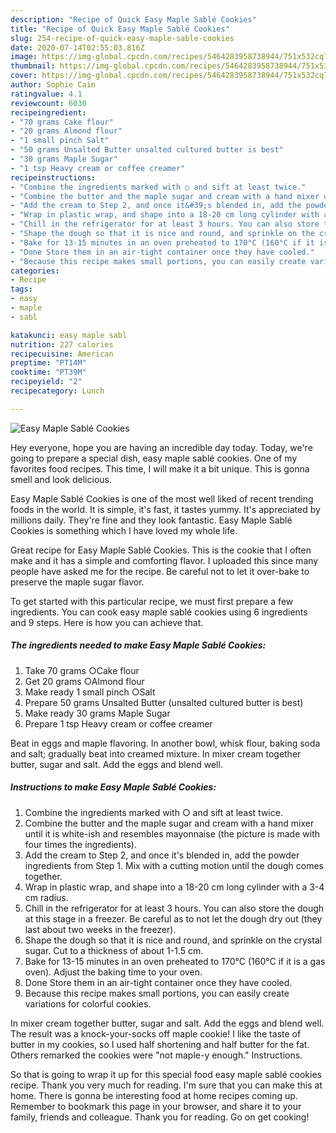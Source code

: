 ```yaml
---
description: "Recipe of Quick Easy Maple Sablé Cookies"
title: "Recipe of Quick Easy Maple Sablé Cookies"
slug: 254-recipe-of-quick-easy-maple-sable-cookies
date: 2020-07-14T02:55:03.816Z
image: https://img-global.cpcdn.com/recipes/5464283958738944/751x532cq70/easy-maple-sable-cookies-recipe-main-photo.jpg
thumbnail: https://img-global.cpcdn.com/recipes/5464283958738944/751x532cq70/easy-maple-sable-cookies-recipe-main-photo.jpg
cover: https://img-global.cpcdn.com/recipes/5464283958738944/751x532cq70/easy-maple-sable-cookies-recipe-main-photo.jpg
author: Sophie Cain
ratingvalue: 4.1
reviewcount: 6030
recipeingredient:
- "70 grams Cake flour"
- "20 grams Almond flour"
- "1 small pinch Salt"
- "50 grams Unsalted Butter unsalted cultured butter is best"
- "30 grams Maple Sugar"
- "1 tsp Heavy cream or coffee creamer"
recipeinstructions:
- "Combine the ingredients marked with ○ and sift at least twice."
- "Combine the butter and the maple sugar and cream with a hand mixer until it is white-ish and resembles mayonnaise (the picture is made with four times the ingredients)."
- "Add the cream to Step 2, and once it&#39;s blended in, add the powder ingredients from Step 1. Mix with a cutting motion until the dough comes together."
- "Wrap in plastic wrap, and shape into a 18-20 cm long cylinder with a 3-4 cm radius."
- "Chill in the refrigerator for at least 3 hours. You can also store the dough at this stage in a freezer. Be careful as to not let the dough dry out (they last about two weeks in the freezer)."
- "Shape the dough so that it is nice and round, and sprinkle on the crystal sugar. Cut to a thickness of about 1-1.5 cm."
- "Bake for 13-15 minutes in an oven preheated to 170°C (160°C if it is a gas oven). Adjust the baking time to your oven."
- "Done Store them in an air-tight container once they have cooled."
- "Because this recipe makes small portions, you can easily create variations for colorful cookies."
categories:
- Recipe
tags:
- easy
- maple
- sabl

katakunci: easy maple sabl 
nutrition: 227 calories
recipecuisine: American
preptime: "PT14M"
cooktime: "PT39M"
recipeyield: "2"
recipecategory: Lunch

---
```



![Easy Maple Sablé Cookies](https://img-global.cpcdn.com/recipes/5464283958738944/751x532cq70/easy-maple-sable-cookies-recipe-main-photo.jpg)

Hey everyone, hope you are having an incredible day today. Today, we're going to prepare a special dish, easy maple sablé cookies. One of my favorites food recipes. This time, I will make it a bit unique. This is gonna smell and look delicious.

Easy Maple Sablé Cookies is one of the most well liked of recent trending foods in the world. It is simple, it's fast, it tastes yummy. It's appreciated by millions daily. They're fine and they look fantastic. Easy Maple Sablé Cookies is something which I have loved my whole life.

Great recipe for Easy Maple Sablé Cookies. This is the cookie that I often make and it has a simple and comforting flavor. I uploaded this since many people have asked me for the recipe. Be careful not to let it over-bake to preserve the maple sugar flavor.


To get started with this particular recipe, we must first prepare a few ingredients. You can cook easy maple sablé cookies using 6 ingredients and 9 steps. Here is how you can achieve that.

<!--inarticleads1-->

##### The ingredients needed to make Easy Maple Sablé Cookies:

1. Take 70 grams ○Cake flour
1. Get 20 grams ○Almond flour
1. Make ready 1 small pinch ○Salt
1. Prepare 50 grams Unsalted Butter (unsalted cultured butter is best)
1. Make ready 30 grams Maple Sugar
1. Prepare 1 tsp Heavy cream or coffee creamer


Beat in eggs and maple flavoring. In another bowl, whisk flour, baking soda and salt; gradually beat into creamed mixture. In mixer cream together butter, sugar and salt. Add the eggs and blend well. 

<!--inarticleads2-->

##### Instructions to make Easy Maple Sablé Cookies:

1. Combine the ingredients marked with ○ and sift at least twice.
1. Combine the butter and the maple sugar and cream with a hand mixer until it is white-ish and resembles mayonnaise (the picture is made with four times the ingredients).
1. Add the cream to Step 2, and once it&#39;s blended in, add the powder ingredients from Step 1. Mix with a cutting motion until the dough comes together.
1. Wrap in plastic wrap, and shape into a 18-20 cm long cylinder with a 3-4 cm radius.
1. Chill in the refrigerator for at least 3 hours. You can also store the dough at this stage in a freezer. Be careful as to not let the dough dry out (they last about two weeks in the freezer).
1. Shape the dough so that it is nice and round, and sprinkle on the crystal sugar. Cut to a thickness of about 1-1.5 cm.
1. Bake for 13-15 minutes in an oven preheated to 170°C (160°C if it is a gas oven). Adjust the baking time to your oven.
1. Done Store them in an air-tight container once they have cooled.
1. Because this recipe makes small portions, you can easily create variations for colorful cookies.


In mixer cream together butter, sugar and salt. Add the eggs and blend well. The result was a knock-your-socks off maple cookie! I like the taste of butter in my cookies, so I used half shortening and half butter for the fat. Others remarked the cookies were &#34;not maple-y enough.&#34; Instructions. 

So that is going to wrap it up for this special food easy maple sablé cookies recipe. Thank you very much for reading. I'm sure that you can make this at home. There is gonna be interesting food at home recipes coming up. Remember to bookmark this page in your browser, and share it to your family, friends and colleague. Thank you for reading. Go on get cooking!
